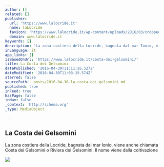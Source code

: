 ```yaml
---
author: []
related: []
publisher:
  url: 'https://www.lalocride.it'
  name: laLocride
  favicon: 'https://www.lalocride.it/wp-content/uploads/2016/03/cropped-Calabria_mappa_politica-192x192.jpg'
  domain: www.lalocride.it
keywords: []
description: 'La zona costiera della Locride, bagnata dal mar Ionio, viene anche chiamata Costa dei Gelsomini o Riviera dei Gelsomini. Il nome viene dalla coltivazione'
inLanguage: it
app_links: []
isBasedOnUrl: 'https://www.lalocride.it/costa-dei-gelsomini/'
title: La Costa dei Gelsomini
datePublished: '2016-04-30T11:11:26.527Z'
dateModified: '2016-04-30T11:03:19.574Z'
starred: false
sourcePath: _posts/2016-04-30-la-costa-dei-gelsomini.md
published: true
inFeed: true
hasPage: false
inNav: false
_context: 'http://schema.org'
_type: MediaObject

---
```

<article style=""><h1>La Costa dei Gelsomini</h1><p>La zona costiera della Locride, bagnata dal mar Ionio, viene anche chiamata Costa dei Gelsomini o Riviera dei Gelsomini. Il nome viene dalla coltivazione</p><img src="https://www.lalocride.it/wp-content/uploads/2016/04/Costa-dei-gelsomini-locride-lalocride-1.jpg" /></article>